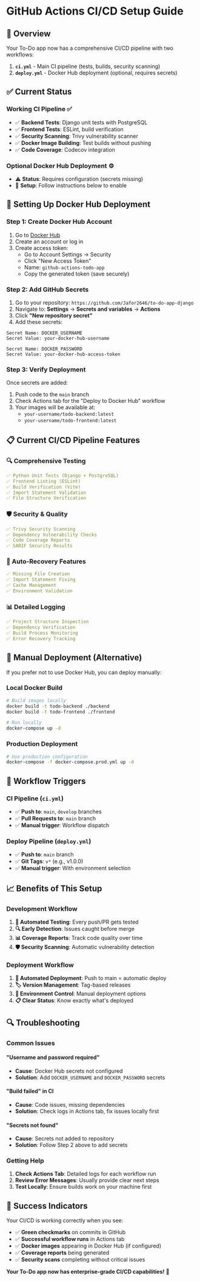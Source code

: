 # GitHub Actions CI/CD Setup Guide

## 🚀 Overview

Your To-Do app now has a comprehensive CI/CD pipeline with two workflows:

1. **`ci.yml`** - Main CI pipeline (tests, builds, security scanning)
2. **`deploy.yml`** - Docker Hub deployment (optional, requires secrets)

## ✅ Current Status

### **Working CI Pipeline** ✅
- ✅ **Backend Tests**: Django unit tests with PostgreSQL
- ✅ **Frontend Tests**: ESLint, build verification
- ✅ **Security Scanning**: Trivy vulnerability scanner
- ✅ **Docker Image Building**: Test builds without pushing
- ✅ **Code Coverage**: Codecov integration

### **Optional Docker Hub Deployment** ⚙️
- ⚠️ **Status**: Requires configuration (secrets missing)
- 🔧 **Setup**: Follow instructions below to enable

## 🔧 Setting Up Docker Hub Deployment

### **Step 1: Create Docker Hub Account**
1. Go to [Docker Hub](https://hub.docker.com)
2. Create an account or log in
3. Create access token:
   - Go to Account Settings → Security
   - Click "New Access Token"
   - Name: `github-actions-todo-app`
   - Copy the generated token (save securely)

### **Step 2: Add GitHub Secrets**
1. Go to your repository: `https://github.com/Jafor2646/to-do-app-django`
2. Navigate to: **Settings** → **Secrets and variables** → **Actions**
3. Click **"New repository secret"**
4. Add these secrets:

```
Secret Name: DOCKER_USERNAME
Secret Value: your-docker-hub-username

Secret Name: DOCKER_PASSWORD
Secret Value: your-docker-hub-access-token
```

### **Step 3: Verify Deployment**
Once secrets are added:
1. Push code to the `main` branch
2. Check Actions tab for the "Deploy to Docker Hub" workflow
3. Your images will be available at:
   - `your-username/todo-backend:latest`
   - `your-username/todo-frontend:latest`

## 📋 Current CI/CD Pipeline Features

### **🔍 Comprehensive Testing**
```yaml
✅ Python Unit Tests (Django + PostgreSQL)
✅ Frontend Linting (ESLint)
✅ Build Verification (Vite)
✅ Import Statement Validation
✅ File Structure Verification
```

### **🛡️ Security & Quality**
```yaml
✅ Trivy Security Scanning
✅ Dependency Vulnerability Checks
✅ Code Coverage Reports
✅ SARIF Security Results
```

### **🔧 Auto-Recovery Features**
```yaml
✅ Missing File Creation
✅ Import Statement Fixing
✅ Cache Management
✅ Environment Validation
```

### **📊 Detailed Logging**
```yaml
✅ Project Structure Inspection
✅ Dependency Verification
✅ Build Process Monitoring
✅ Error Recovery Tracking
```

## 🚀 Manual Deployment (Alternative)

If you prefer not to use Docker Hub, you can deploy manually:

### **Local Docker Build**
```bash
# Build images locally
docker build -t todo-backend ./backend
docker build -t todo-frontend ./frontend

# Run locally
docker-compose up -d
```

### **Production Deployment**
```bash
# Use production configuration
docker-compose -f docker-compose.prod.yml up -d
```

## 🎯 Workflow Triggers

### **CI Pipeline (`ci.yml`)**
- ✅ **Push to**: `main`, `develop` branches
- ✅ **Pull Requests to**: `main` branch
- ✅ **Manual trigger**: Workflow dispatch

### **Deploy Pipeline (`deploy.yml`)**
- ✅ **Push to**: `main` branch
- ✅ **Git Tags**: `v*` (e.g., v1.0.0)
- ✅ **Manual trigger**: With environment selection

## 📈 Benefits of This Setup

### **Development Workflow**
1. **🔄 Automated Testing**: Every push/PR gets tested
2. **🔍 Early Detection**: Issues caught before merge
3. **📊 Coverage Reports**: Track code quality over time
4. **🛡️ Security Scanning**: Automatic vulnerability detection

### **Deployment Workflow**
1. **🚀 Automated Deployment**: Push to main = automatic deploy
2. **🏷️ Version Management**: Tag-based releases
3. **🔧 Environment Control**: Manual deployment options
4. **📋 Clear Status**: Know exactly what's deployed

## 🔍 Troubleshooting

### **Common Issues**

#### **"Username and password required"**
- **Cause**: Docker Hub secrets not configured
- **Solution**: Add `DOCKER_USERNAME` and `DOCKER_PASSWORD` secrets

#### **"Build failed" in CI**
- **Cause**: Code issues, missing dependencies
- **Solution**: Check logs in Actions tab, fix issues locally first

#### **"Secrets not found"**
- **Cause**: Secrets not added to repository
- **Solution**: Follow Step 2 above to add secrets

### **Getting Help**
1. **Check Actions Tab**: Detailed logs for each workflow run
2. **Review Error Messages**: Usually provide clear next steps
3. **Test Locally**: Ensure builds work on your machine first

## 🎉 Success Indicators

Your CI/CD is working correctly when you see:

- ✅ **Green checkmarks** on commits in GitHub
- ✅ **Successful workflow runs** in Actions tab
- ✅ **Docker images** appearing in Docker Hub (if configured)
- ✅ **Coverage reports** being generated
- ✅ **Security scans** completing without critical issues

**Your To-Do app now has enterprise-grade CI/CD capabilities!** 🚀
